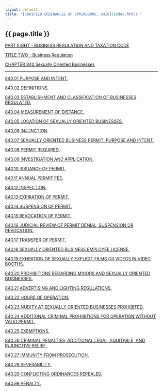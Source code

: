 ```yaml
---
layout: default 
title: "[CODIFIED ORDINANCES OF SPRINGBORO, OHIO](index.html) "
---
```


{{ page.title }}
----------------

[PART EIGHT - BUSINESS REGULATION AND TAXATION CODE](394aa412.html)

[TITLE TWO - Business Regulation](3966a412.html)

[CHAPTER 840 Sexually Oriented Businesses](3c52a412.html)

---

[840.01 PURPOSE AND INTENT.](3c73a412.html)

[840.02 DEFINITIONS.](3c78a412.html)

[840.03 ESTABLISHMENT AND CLASSIFICATION OF BUSINESSES
REGULATED.](3cafa412.html)

[840.04 MEASUREMENT OF DISTANCE.](3cb5a412.html)

[840.05 LOCATION OF SEXUALLY ORIENTED BUSINESSES.](3cb9a412.html)

[840.06 INJUNCTION.](3cbfa412.html)

[840.07 SEXUALLY ORIENTED BUSINESS PERMIT: PURPOSE AND
INTENT.](3cc3a412.html)

[840.08 PERMIT REQUIRED.](3cc7a412.html)

[840.09 INVESTIGATION AND APPLICATION.](3cf5a412.html)

[840.10 ISSUANCE OF PERMIT.](3cfba412.html)

[840.11 ANNUAL PERMIT FEE.](3d18a412.html)

[840.12 INSPECTION.](3d1ca412.html)

[840.13 EXPIRATION OF PERMIT.](3d22a412.html)

[840.14 SUSPENSION OF PERMIT.](3d28a412.html)

[840.15 REVOCATION OF PERMIT.](3d36a412.html)

[840.16 JUDICIAL REVIEW OF PERMIT DENIAL, SUSPENSION OR
REVOCATION.](3d47a412.html)

[840.17 TRANSFER OF PERMIT.](3d4ba412.html)

[840.18 SEXUALLY ORIENTED BUSINESS EMPLOYEE LICENSE.](3d59a412.html)

[840.19 EXHIBITION OF SEXUALLY EXPLICIT FILMS OR VIDEOS IN VIDEO
BOOTHS.](3d74a412.html)

[840.20 PROHIBITIONS REGARDING MINORS AND SEXUALLY ORIENTED
BUSINESSES.](3d83a412.html)

[840.21 ADVERTISING AND LIGHTING REGULATIONS.](3d8ca412.html)

[840.22 HOURS OF OPERATION.](3d96a412.html)

[840.23 NUDITY AT SEXUALLY ORIENTED BUSINESSES
PROHIBITED.](3d9ca412.html)

[840.24 ADDITIONAL CRIMINAL PROHIBITIONS FOR OPERATION WITHOUT VALID
PERMIT.](3da2a412.html)

[840.25 EXEMPTIONS.](3daaa412.html)

[840.26 CRIMINAL PENALTIES; ADDITIONAL LEGAL, EQUITABLE, AND INJUNCTIVE
RELIEF.](3db6a412.html)

[840.27 IMMUNITY FROM PROSECUTION.](3dc0a412.html)

[840.28 SEVERABILITY.](3dc4a412.html)

[840.29 CONFLICTING ORDINANCES REPEALED.](3dc8a412.html)

[840.99 PENALTY.](3dcca412.html)
